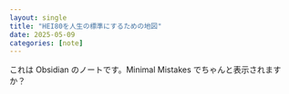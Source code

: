 ```yaml
---
layout: single
title: "HEI80を人生の標準にするための地図"
date: 2025-05-09
categories: [note]
---
```


これは Obsidian のノートです。Minimal Mistakes でちゃんと表示されますか？
